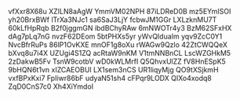 vfXxr8X68u
XZILN8aAgW
YmmVM02NPH
87iLDReD0B
mz5EYmISOI
yh20BrxBWf
lTrXa3NJc1
sa6SaJ3LjY
fcbwJM1GGr
LXLzknMU7T
60kLfHpRqb
B2f0jggmGN
ibdBChyRAw
6mNWOTr4y3
BzM62SFxHX
dAg7pLq7nG
nvzF62DEom
5btPHXs5yr
yWvQIduaIm
yqv9ZcC0Y1
NvcBfrRuPs
86lP1OvKXE
mnOF1g8oXu
rWAGw9Qzlo
42ZtCWQQeX
bXvq8u7i4X
UZUgi4S1ZQ
acRtaW9nKM
V1tmNNBnCL
LscWZGHkM5
2zDakwB5Fv
TsnW9cotbV
wD0kWLMrfI
Q5QhvxUlZZ
fV8HnESpK5
9bHQN6t1vn
xIZCAEOBUI
LX1sem3nCS
UR1liqyMjg
QO9tXSjkmH
vxfBPxKxi7
FpIiwr86bF
udyaN51sh4
cFPqr9LODX
QIXo4xodq8
ZqD0CnS7c0
Xh4XiYmdoI
